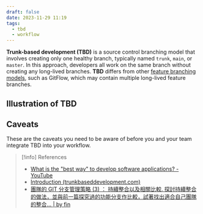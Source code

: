 ```yaml
---
draft: false
date: 2023-11-29 11:19
tags:
  - tbd
  - workflow
---
```


**Trunk-based development (TBD)** is a source control branching model that involves creating only one healthy branch, typically named `trunk`, `main`, or `master`. In this approach, developers all work on the same branch without creating any long-lived branches. **TBD** differs from other [feature branching models](https://www.atlassian.com/git/tutorials/comparing-workflows/gitflow-workflow), such as GitFlow, which may contain multiple long-lived feature branches.

## Illustration of TBD



## Caveats
These are the caveats you need to be aware of before you and your team integrate TBD into your workflow. 





> [!info] References
> - [What is the "best way" to develop software applications? - YouTube](https://www.youtube.com/watch?v=oNmcX6Gozg0)
> - [Introduction (trunkbaseddevelopment.com)](https://trunkbaseddevelopment.com/#one-line-summary)
> - [團隊的 GIT 分支管理策略 (3) ： 持續整合以及相關比較. 探討持續整合的做法，並與前一篇探究過的功能分支作比較，試著找出適合自己團隊的整合… | by fin](https://medium.com/%E5%93%88%E5%98%8D-%E4%B8%96%E7%95%8C/%E5%9C%98%E9%9A%8A%E7%9A%84-git-%E5%88%86%E6%94%AF%E7%AE%A1%E7%90%86%E7%AD%96%E7%95%A5-3-%E6%8C%81%E7%BA%8C%E6%95%B4%E5%90%88%E4%BB%A5%E5%8F%8A%E7%9B%B8%E9%97%9C%E6%AF%94%E8%BC%83-59b80a29c997)
